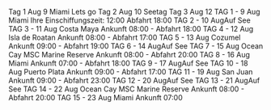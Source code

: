 Tag 1 Aug 9 Miami Lets go
Tag 2 Aug 10 Seetag
Tag 3 Aug 12 
TAG 1 - 9 Aug Miami Ihre Einschiffungszeit: 12:00 Abfahrt 18:00
TAG 2 - 10 AugAuf See
TAG 3 - 11 Aug Costa Maya Ankunft 08:00 - Abfahrt 18:00
TAG 4 - 12 Aug Isla de Roatan Ankunft 08:00 - Abfahrt 17:00
TAG 5 - 13 Aug Cozumel Ankunft 09:00 - Abfahrt 19:00
TAG 6 - 14 AugAuf See
TAG 7 - 15 Aug Ocean Cay MSC Marine Reserve Ankunft 08:00 - Abfahrt 20:00
TAG 8 - 16 Aug Miami Ankunft 07:00 - Abfahrt 18:00
TAG 9 - 17 AugAuf See
TAG 10 - 18 Aug Puerto Plata Ankunft 09:00 - Abfahrt 17:00
TAG 11 - 19 Aug San Juan Ankunft 09:00 - Abfahrt 23:00
TAG 12 - 20 AugAuf See
TAG 13 - 21 AugAuf See
TAG 14 - 22 Aug Ocean Cay MSC Marine Reserve Ankunft 08:00 - Abfahrt 20:00
TAG 15 - 23 Aug Miami Ankunft 07:00